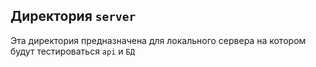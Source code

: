 ## Директория `server`

Эта директория предназначена для локального сервера на котором будут тестироваться `api` и `БД`
